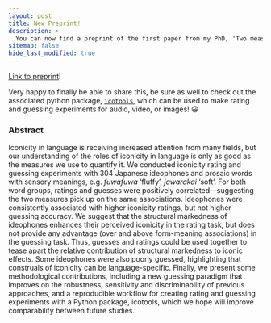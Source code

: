 ```yaml
---
layout: post
title: New Preprint!
description: >
  You can now find a preprint of the first paper from my PhD, 'Two measures are better than one: combining iconicity ratings and guessing experiments for a more nuanced picture of iconicity in the lexicon' on OSF Preprints!
sitemap: false
hide_last_modified: true
---
```


[Link to preprint](https://osf.io/rpf6d/)!

Very happy to finally be able to share this, be sure as well to check out the associated python package, [`icotools`](https://github.com/BonnieMcLean/IcoTools), which can be used to make rating and guessing experiments for audio, video, or images! :grinning:

### Abstract

Iconicity in language is receiving increased attention from many fields, but our understanding of the roles of iconicity in language is only as good as the measures we use to quantify it. We conducted iconicity rating and guessing experiments with 304 Japanese ideophones and prosaic words with sensory meanings, e.g. *fuwafuwa* ‘fluffy’, *jawarakai* ‘soft’. For both word groups, ratings and guesses were positively correlated—suggesting the two measures pick up on the same associations. Ideophones were consistently associated with higher iconicity ratings, but not higher guessing accuracy. We suggest that the structural markedness of ideophones enhances their perceived iconicity in the rating task, but does not provide any advantage (over and above form-meaning associations) in the guessing task. Thus, guesses and ratings could be used together to tease apart the relative contribution of structural markedness to iconic effects. Some ideophones were also poorly guessed, highlighting that construals of iconicity can be language-specific. Finally, we present some methodological contributions, including a new guessing paradigm that improves on the robustness, sensitivity and discriminability of previous approaches, and a reproducible workflow for creating rating and guessing experiments with a Python package, icotools, which we hope will improve comparability between future studies.
